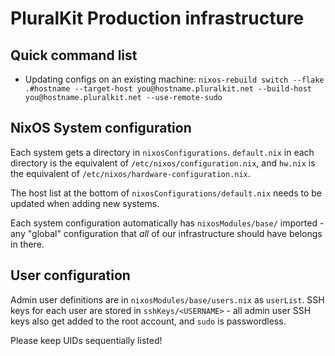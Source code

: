 # PluralKit Production infrastructure

## Quick command list

- Updating configs on an existing machine: `nixos-rebuild switch --flake .#hostname --target-host you@hostname.pluralkit.net --build-host you@hostname.pluralkit.net --use-remote-sudo`

## NixOS System configuration

Each system gets a directory in `nixosConfigurations`. `default.nix` in
each directory is the equivalent of `/etc/nixos/configuration.nix`,
and `hw.nix` is the equivalent of `/etc/nixos/hardware-configuration.nix`.

The host list at the bottom of `nixosConfigurations/default.nix` needs to
be updated when adding new systems.

Each system configuration automatically has `nixosModules/base/` imported -
any "global" configuration that *all* of our infrastructure should have
belongs in there.

## User configuration

Admin user definitions are in `nixosModules/base/users.nix` as `userList`.
SSH keys for each user are stored in `sshKeys/<USERNAME>` - all admin user
SSH keys also get added to the root account, and `sudo` is passwordless.

Please keep UIDs sequentially listed!
